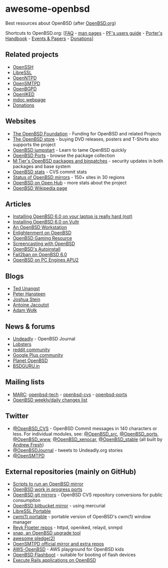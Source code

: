 # awesome-openbsd
Best resources about OpenBSD (after [OpenBSD.org](https://openbsd.org/))

Shortcuts to OpenBSD.org: [[FAQ](https://openbsd.org/faq/) - [man pages](http://man.openbsd.org/) - [PF's users guide](https://www.openbsd.org/faq/pf/) - [Porter's Handbook](https://www.openbsd.org/faq/ports/) - [Events & Papers](https://www.openbsd.org/events.html) - [Donations](https://www.openbsd.org/donations.html)]

## Related projects

* [OpenSSH](http://www.openssh.com/)
* [LibreSSL](http://www.libressl.org/)
* [OpenNTPD](http://www.openntpd.org/)
* [OpenSMTPD](https://www.opensmtpd.org/)
* [OpenBGPD](http://www.openbgpd.org/)
* [OpenIKED](http://www.openiked.org/)
* [mdoc webpage](http://mdocml.bsd.lv/mdoc/)
* [Donations](https://www.openbsd.org/donations.html)

## Websites

* [The OpenBSD Foundation](http://www.openbsdfoundation.org/) - Funding for OpenBSD and related Projects
* [The OpenBSD store](https://openbsdstore.com/) - buying DVD releases, posters and T-Shirts also supports the project
* [OpenBSD jumpstart](http://www.openbsdjumpstart.org/) - Learn to tame OpenBSD quickly
* [OpenBSD Ports](http://www.openports.se/) - browse the package collection
* [M:Tier's OpenBSD packages and binpatches](https://stable.mtier.org/) - security updates in both packages and base system
* [OpenBSD stats](http://www.oxide.org/cvs) - CVS commit stats
* [Status of OpenBSD mirrors](http://spacehopper.org/mirmon/top.html) - 150+ sites in 30 regions
* [OpenBSD on Open Hub](https://www.openhub.net/p/openbsd) - more stats about the project
* [OpenBSD Wikipedia page](https://en.wikipedia.org/wiki/OpenBSD)

## Articles

* [Installing OpenBSD 6.0 on your laptop is really hard (not)](http://sohcahtoa.org.uk/openbsd.html)
* [Installing OpenBSD 6.0 on Vultr](http://50pop.com/v.html)
* [An OpenBSD Workstation](http://eradman.com/posts/openbsd-workstation.html)
* [Enlightenment on OpenBSD](http://enform.haxlab.org/)
* [OpenBSD Gaming Resource](http://satterly.neocities.org/openbsd_games.html)
* [Screencasting with OpenBSD](http://eradman.com/posts/screencasting.html)
* [OpenBSD's Autoinstall](http://eradman.com/posts/autoinstall-openbsd.html)
* [Fail2ban on OpenBSD 6.0](http://blog.gordonturner.ca/2016/11/20/fail2ban-on-openbsd-6-0/)
* [OpenBSD on PC Engines APU2](https://github.com/elad/openbsd-apu2)
 
## Blogs

* [Ted Unangst](http://www.tedunangst.com/flak/)
* [Peter Hansteen](https://bsdly.blogspot.com)
* [Joshua Stein](https://jcs.org/)
* [Antoine Jacoutot](https://www.bsdfrog.org/)
* [Adam Wołk](https://blog.tintagel.pl/)

## News & forums

* [Undeadly](http://undeadly.org/) - OpenBSD Journal
* [Lobsters](https://lobste.rs/t/openbsd)
* [reddit community](http://reddit.com/r/openbsd/)
* [Google Plus community](https://plus.google.com/communities/113634135604793474364)
* [Planet OpenBSD](https://bronevichok.ru/openbsd-planet/)
* [BSDGURU.in](https://www.bsdguru.in/t/OpenBSD/)

## Mailing lists

* [MARC](https://marc.info/): [openbsd-tech](http://marc.info/?l=openbsd-tech) - [openbsd-cvs](http://marc.info/?l=openbsd-cvs) - [openbsd-ports](http://marc.info/?l=openbsd-ports)
* [OpenBSD weekly/daily changes list](http://www.squish.net/log/openbsd-source-changes/)

## Twitter

* [@OpenBSD_CVS](https://twitter.com/OpenBSD_CVS) - OpenBSD Commit messages in 140 characters or less. For individual modules, see: [@OpenBSD_src](https://twitter.com/OpenBSD_src), [@OpenBSD_ports](https://twitter.com/OpenBSD_ports), [@OpenBSD_www](https://twitter.com/OpenBSD_www), [@OpenBSD_xenocar](https://twitter.com/OpenBSD_xenocar), [@OpenBSD_stable](https://twitter.com/OpenBSD_stable) (all built by [Andrew Fresh](https://twitter.com/afresh1))
* [@OpenBSDJournal](https://twitter.com/openbsdjournal) - tweets to Undeadly.org stories
* [@OpenSMTPD](https://twitter.com/opensmtpd)

## External repositories (mainly on GitHub)

* [Scripts to run an OpenBSD mirror](https://github.com/bluhm/mirror-openbsd)
* [OpenBSD work in progress ports](https://github.com/jasperla/openbsd-wip)
* [OpenBSD git mirrors](https://github.com/openbsd/) - OpenBSD CVS repository conversions for public consumpiton
* [OpenBSD bitbucket mirror](https://bitbucket.org/braindamaged/openbsd-src) - using mercurial
* [LibreSSL Portable](https://github.com/libressl-portable/portable)
* [cwm(1) portable](https://github.com/chneukirchen/cwm) - portable version of OpenBSD's cwm(1) window manager 
* [Reyk Floeter repos](https://github.com/reyk) - httpd, openiked, relayd, snmpd
* [snap, an OpenBSD upgrade tool](https://github.com/qbit/snap)
* [awesome pledge(2)](https://github.com/PeterTonoli/awesome-pledge)
* [OpenSMTPD official mirror and extra repos](https://github.com/opensmtpd)
* [AWS-OpenBSD](https://github.com/ajacoutot/aws-openbsd) - AWS playground for OpenBSD kids
* [OpenBSD Flashboot](https://github.com/kirei/flashboot) - suitable for booting of flash devices
* [Execute Rails applications on OpenBSD](https://github.com/wesley974/railsonopenbsd)
